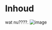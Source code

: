 # Inhoud
wat nu????.
![image](https://github.com/user-attachments/assets/ee2d2496-4a50-41d7-9bcb-5412f466d03c)
